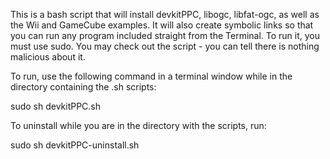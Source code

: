 This is a bash script that will install devkitPPC, libogc, libfat-ogc, as well as the Wii and GameCube examples.  It will also create symbolic links so that you can run any program included straight from the Terminal.  To run it, you must use sudo.  You may check out the script - you can tell there is nothing malicious about it.

To run, use the following command in a terminal window while in the directory containing the .sh scripts:

sudo sh devkitPPC.sh

To uninstall while you are in the directory with the scripts, run:

sudo sh devkitPPC-uninstall.sh